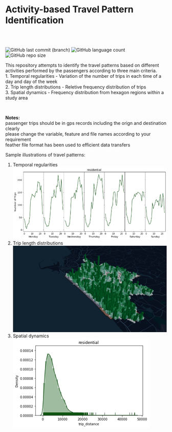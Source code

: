 # Activity-based Travel Pattern Identification 

<br/>
<br/>

![GitHub last commit (branch)](https://img.shields.io/github/last-commit/dineth33/Travel-pattern-analysis/master)
![GitHub language count](https://img.shields.io/github/languages/count/dineth33/Travel-pattern-analysis)
![GitHub repo size](https://img.shields.io/github/repo-size/dineth33/Travel-pattern-analysis)


This repository attempts to identify the travel patterns based on different activities performed by the passengers according to three main criteria. </br> 
        1. Temporal regularities  - Variation of the number of trips in each time of a day and day of the week </br>
        2. Trip length distributions  - Reletive frequency distribution of trips </br>
        3. Spatial dynamics - Frequency distribution from hexagon regions within a study area </br> 
 
<br/> 
        
<b> Notes: </b> </br> 
passenger trips should be in gps records including the orign and destination clearly </br> 
please change the variable, feature and  file names according to your requirement  </br> 
feather file format has been used to efficient data transfers 

Sample illustrations of travel patterns: 

1. Temporal regularities </br> 
![Temporal regularities](https://github.com/dineth33/Travel-pattern-analysis/blob/master/temporal%20regularities/residential_temporal_regularties.jpg)
2. Trip length distributions </br> 
![Spatial dynamics](https://github.com/dineth33/Travel-pattern-analysis/blob/master/spatial%20dynamics/residential.png)
3. Spatial dynamics </br> 
![Trip length](https://github.com/dineth33/Travel-pattern-analysis/blob/master/trip%20length%20distributions/residential_trip_lengths.jpg)
